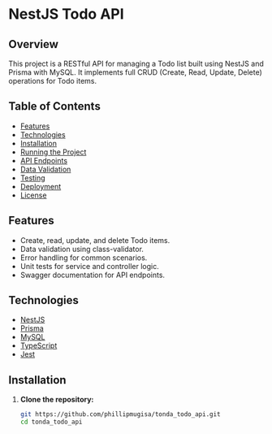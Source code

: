 # NestJS Todo API

## Overview

This project is a RESTful API for managing a Todo list built using NestJS and Prisma with MySQL. It implements full CRUD (Create, Read, Update, Delete) operations for Todo items.

## Table of Contents

- [Features](#features)
- [Technologies](#technologies)
- [Installation](#installation)
- [Running the Project](#running-the-project)
- [API Endpoints](#api-endpoints)
- [Data Validation](#data-validation)
- [Testing](#testing)
- [Deployment](#deployment)
- [License](#license)

## Features

- Create, read, update, and delete Todo items.
- Data validation using class-validator.
- Error handling for common scenarios.
- Unit tests for service and controller logic.
- Swagger documentation for API endpoints.

## Technologies

- [NestJS](https://nestjs.com/)
- [Prisma](https://www.prisma.io/)
- [MySQL](https://www.mysql.com/)
- [TypeScript](https://www.typescriptlang.org/)
- [Jest](https://jestjs.io/)

## Installation

1. **Clone the repository:**
   ```bash
   git https://github.com/phillipmugisa/tonda_todo_api.git
   cd tonda_todo_api
